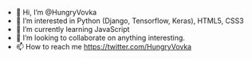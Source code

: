 - 👋 Hi, I’m @HungryVovka
- 👀 I’m interested in Python (Django, Tensorflow, Keras), HTML5, CSS3
- 🌱 I’m currently learning JavaScript
- 💞️ I’m looking to collaborate on anything interesting.
- 📫 How to reach me https://twitter.com/HungryVovka
